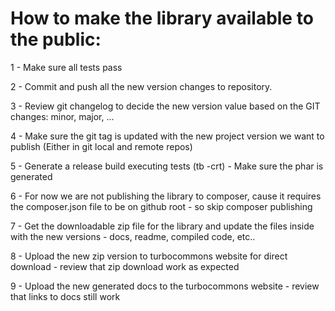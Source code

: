 # How to make the library available to the public:

1 - Make sure all tests pass

2 - Commit and push all the new version changes to repository.

3 - Review git changelog to decide the new version value based on the GIT changes: minor, major, ...

4 - Make sure the git tag is updated with the new project version we want to publish
    (Either in git local and remote repos)

5 - Generate a release build executing tests (tb -crt)
     - Make sure the phar is generated

6 - For now we are not publishing the library to composer, cause it requires the composer.json file to be on github root
    - so skip composer publishing

7 - Get the downloadable zip file for the library and update the files inside with the new versions
    - docs, readme, compiled code, etc..
    
8 - Upload the new zip version to turbocommons website for direct download
    - review that zip download work as expected

9 - Upload the new generated docs to the turbocommons website
    - review that links to docs still work